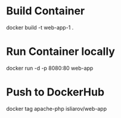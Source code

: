 # Build Container

docker build -t web-app-1 .

# Run Container locally

docker run -d -p 8080:80 web-app

# Push to DockerHub

docker tag apache-php isliarov/web-app

